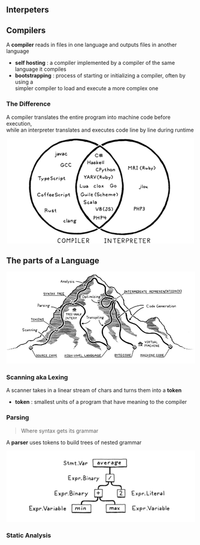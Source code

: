 ## Interpeters

## Compilers
A **compiler** reads in files in one language and outputs files in another language
- **self hosting** : a compiler implemented by a compiler of the same language it compiles
- **bootstrapping** : process of starting or initializing a compiler, often by using a\
 simpler compiler to load and execute a more complex one

### The Difference 
A compiler translates the entire program into machine code before execution,\
while an interpreter translates and executes code line by line during runtime
<p align="center">
<img src="images/CompIntLang.png" alt="Venn Diag" width="500"/>
</p>

## The parts of a Language

<p align="center">
<img src="images/moutain.PNG" alt="implementation" width="700"/>
</p>

### Scanning aka Lexing
A scanner takes in a linear stream of chars and turns them into a **token**
- **token** : smallest units of a program that have meaning to the compiler
### Parsing
>Where syntax gets its grammar

A **parser** uses tokens to build trees of nested grammar
<p align="center">
<img src="images/grammar.PNG" alt="implementation"/>
</p>

### Static Analysis
